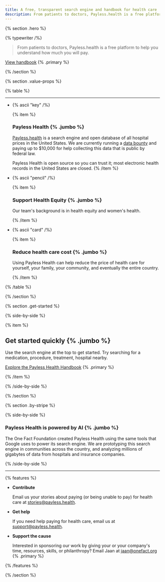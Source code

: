 ```yaml
---
title: A free, transparent search engine and handbook for health care
description: From patients to doctors, Payless.health is a free platform to help you understand how much you will pay.
---
```


{% section .hero %}

{% typewriter /%}

> From patients to doctors, Payless.health is a free platform to help you understand how much you will pay.


[View handbook](/handbook/getting-started) {% .primary %}

{% /section %}

{% section .value-props %}

{% table %}

---

- {% ascii "key" /%}

  {% item %}

  ### Payless Health {% .jumbo %}

  [Payless.health](https://payless.health) is a search engine and open database of all hospital prices in the United States. We are currently running a [data bounty](https://www.dolthub.com/blog/2022-10-28-announcing-hospital-urls/) and paying up to $10,000 for help collecting this data that is public by federal law.

  Payless Health is open source so you can trust it; most electronic health records in the United States are closed.
  {% /item %}

- {% ascii "pencil" /%}

  {% item %}

  ### Support Health Equity {% .jumbo %}

  Our team's background is in health equity and women's health.

  {% /item %}

- {% ascii "card" /%}

  {% item %}

  ### Reduce health care cost {% .jumbo %}

  Using Payless Health can help reduce the price of health care for yourself, your family, your community, and eventually the entire country.

  {% /item %}

{% /table %}

{% /section %}

{% section .get-started %}

{% side-by-side %}

{% item %}

## Get started quickly {% .jumbo %}

Use the search engine at the top to get started. Try searching for a medication, procedure, treatment, hospital nearby.

[Explore the Payless Health Handbook](/handbook/getting-started) {% .primary %}

{% /item %}


{% /side-by-side %}

{% /section %}

{% section .by-stripe %}

{% side-by-side %}

### Payless Health is powered by AI {% .jumbo %}

The One Fact Foundation created Payless Health using the same tools that Google uses to power its search engine. We are prototyping this search engine in communities across the country, and analyzing millions of gigabytes of data from hospitals and insurance companies.

{% /side-by-side %}

---

{% features %}

- **Contribute**

  Email us your stories about paying (or being unable to pay) for health care at [stories@payless.health](mailto:stories@payless.health). 

- **Get help**

  If you need help paying for health care, email us at [support@payless.health](mailto:support@payless.health).

- **Support the cause**

  Interested in sponsoring our work by giving your or your company's time, resources, skills, or philanthropy? Email Jaan at [jaan@onefact.org](mailto:jaan@onefact.org) {% .primary %}

{% /features %}

{% /section %}
